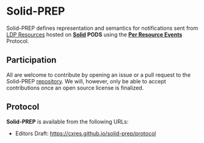 # Solid-PREP

Solid-PREP defines representation and semantics for notifications sent from [LDP Resources](https://www.w3.org/TR/ldp/#ldpr) hosted on **[Solid](https://solidproject.org) PODS** using the **[Per Resource Events](https://cxres.github.io/prep/draft-gupta-httpbis-per-resource-events.html)** Protocol.

## Participation

All are welcome to contribute by opening an issue or a pull request to the Solid-PREP [repository](https://github.com/CxRes/solid-prep). We will, however, only be able to accept contributions once an open source license is finalized.

## Protocol

**Solid-PREP** is available from the following URLs:

* Editors Draft: <https://cxres.github.io/solid-prep/protocol>
